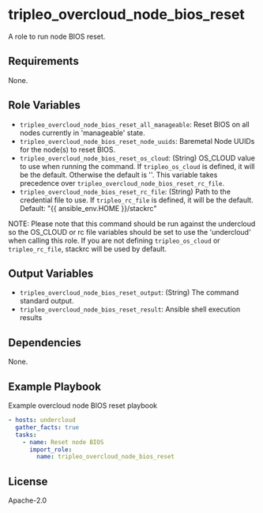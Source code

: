 tripleo_overcloud_node_bios_reset
=================================

A role to run node BIOS reset.

Requirements
------------

None.

Role Variables
--------------

* `tripleo_overcloud_node_bios_reset_all_manageable`: Reset BIOS on all nodes currently in 'manageable' state.
* `tripleo_overcloud_node_bios_reset_node_uuids`: Baremetal Node UUIDs for the node(s) to reset BIOS.
* `tripleo_overcloud_node_bios_reset_os_cloud`: (String) OS_CLOUD value to use when running the command. If `tripleo_os_cloud` is defined, it will be the default. Otherwise the default is ''. This variable takes precedence over `tripleo_overcloud_node_bios_reset_rc_file`.
* `tripleo_overcloud_node_bios_reset_rc_file`: (String) Path to the credential file to use. If `tripleo_rc_file` is defined, it will be the default. Default: "{{ ansible_env.HOME }}/stackrc"

NOTE: Please note that this command should be run against the undercloud so the
OS_CLOUD or rc file variables should be set to use the 'undercloud' when
calling this role. If you are not defining `tripleo_os_cloud` or `tripleo_rc_file`,
stackrc will be used by default.

Output Variables
----------------

* `tripleo_overcloud_node_bios_reset_output`: (String) The command standard output.
* `tripleo_overcloud_node_bios_reset_result`: Ansible shell execution results

Dependencies
------------

None.

Example Playbook
----------------

Example overcloud node BIOS reset playbook

```yaml
- hosts: undercloud
  gather_facts: true
  tasks:
    - name: Reset node BIOS
      import_role:
        name: tripleo_overcloud_node_bios_reset
```

License
-------

Apache-2.0
